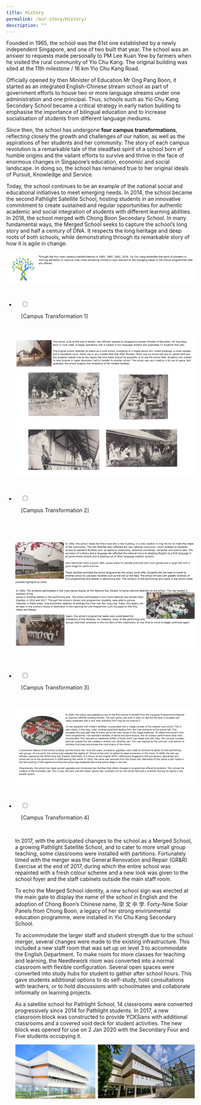 ```yaml
---
title: History
permalink: /our-story/History/
description: ""
---
```

Founded in 1965, the school was the 61st one established by a newly independent Singapore, and one of two built that year. The school was an answer to requests made personally to PM Lee Kuan Yew by farmers when he visited the rural community of Yio Chu Kang. The original building was sited at the 11th milestone / 16 km Yio Chu Kang Road.  
  
Officially opened by then Minister of Education Mr Ong Pang Boon, it started as an integrated English-Chinese stream school as part of government efforts to house two or more language streams under one administration and one principal. Thus, schools such as Yio Chu Kang Secondary School became a critical strategy in early nation building to emphasise the importance of bilingual education and to increase socialisation of students from different language mediums.  
  
Since then, the school has undergone **four campus transformations**, reflecting closely the growth and challenges of our nation, as well as the aspirations of her students and her community. The story of each campus revolution is a remarkable tale of the steadfast spirit of a school born of humble origins and the valiant efforts to survive and thrive in the face of enormous changes in Singapore’s education, economic and social landscape. In doing so, the school has remained true to her original ideals of Pursuit, Knowledge and Service.    
  
Today, the school continues to be an example of the national social and educational initiatives to meet emerging needs. In 2014, the school became the second Pathlight Satellite School, hosting students in an innovative commitment to create sustained and regular opportunities for authentic academic and social integration of students with different learning abilities. In 2018, the school merged with Chong Boon Secondary School. In many fundamental ways, the Merged School seeks to capture the school’s long story and half a century of DNA. It respects the long heritage and deep roots of both schools, while demonstrating through its remarkable story of how it is agile in change.

![](/images/Our%20Story/History/History/H1.png)


<ul class="jekyllcodex_accordion">

  <li>

    <input type="checkbox" id="accordion1">

    <label for="accordion1">\[Campus Transformation 1\]</label>

    <div>

<p>   
<img style="width:100%;height:50%" src="/images/Our%20Story/History/Campus%20Transformation%201/CT1.png">
			<img style="width:100%;height:50%" src="/images/Our%20Story/History/Campus%20Transformation%201/CT2.png"></p>

    </div>

</li>
	<li>

    <input type="checkbox" id="accordion2">

    <label for="accordion2">\[Campus Transformation 2\]</label>

    <div>

      <p> <img style="width:100%;height:50%" src="/images/Our%20Story/History/Campus%20Transformation%202/CT1.png">
			<img style="width:100%;height:50%" src="/images/Our%20Story/History/Campus%20Transformation%202/CT2.png"></p>

    </div>

</li>
	
<li>

    <input type="checkbox" id="accordion3">

    <label for="accordion3">\[Campus Transformation 3\]</label>

    <div>

<p> 
<img style="width:100%;height:50%" src="/images/Our%20Story/History/Campus%20Transformation%203/CT1.png"> </p>

    </div>

</li>
	
<li>

    <input type="checkbox" id="accordion4">

    <label for="accordion4">\[Campus Transformation 4\]</label>

    <div>

<p> In 2017, with the anticipated changes to the school as a Merged School, a growing Pathlight Satellite School, and to cater to more small group teaching, some classrooms were installed with partitions. Fortunately timed with the merger was the General Renovation and Repair (GR&R) Exercise at the end of 2017, during which the entire school was repainted with a fresh colour scheme and a new look was given to the school foyer and the staff cabinets outside the main staff room.<br>  
  
To echo the Merged School identity, a new school sign was erected at the main gate to display the name of the school in English and the adoption of Chong Boon’s Chinese name, 崇 文 中 学. Forty-Nine Solar Panels from Chong Boon, a legacy of her strong environmental education programme, were installed in Yio Chu Kang Secondary School.<br>  

To accommodate the larger staff and student strength due to the school merger, several changes were made to the existing infrastructure. This included a new staff room that was set up on level 3 to accommodate the English Department. To make room for more classes for teaching and learning, the Needlework room was converted into a normal classroom with flexible configuration. Several open spaces were converted into study hubs for student to gather after school hours. This gave students additional options to do self-study, hold consultations with teachers, or to hold discussions with schoolmates and collaborate informally on learning projects.<br>

As a satellite school for Pathlight School, 14 classrooms were converted progressively since 2014 for Pathlight students. In 2017, a new classroom block was constructed to provide YCKSians with additional classrooms and a covered void deck for student activities. The new block was opened for use on 2 Jan 2020 with the Secondary Four and Five students occupying it.<br>
	
<img style="width:100%;height:50%" src="/images/Our%20Story/History/Campus%20Transformation%204/CT1.png"> </p>

  </div>

</li>
	
	

	
</ul>